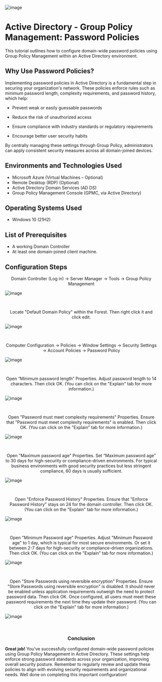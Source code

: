 <p align="center">

![image](https://github.com/user-attachments/assets/68b61d3f-9575-41c2-80ec-05cbb1f5f5b0)
</p>

<h1>Active Directory - Group Policy Management: Password Policies</h1>
This tutorial outlines how to configure domain-wide password policies using Group Policy Management within an Active Directory environment.<br />

<h2>Why Use Password Policies?</h2>
Implementing password policies in Active Directory is a fundamental step in securing your organization's network. These policies enforce rules such as minimum password length, complexity requirements, and password history, which help:

- Prevent weak or easily guessable passwords

- Reduce the risk of unauthorized access

- Ensure compliance with industry standards or regulatory requirements

- Encourage better user security habits

By centrally managing these settings through Group Policy, administrators can apply consistent security measures across all domain-joined devices.

<h2>Environments and Technologies Used</h2>

- Microsoft Azure (Virtual Machines – Optional) 
- Remote Desktop (RDP) (Optional) 
- Active Directory Domain Services (AD DS)
- Group Policy Management Console (GPMC, via Active Directory)


<h2>Operating Systems Used </h2>

- Windows 10</b> (21H2)

<h2>List of Prerequisites</h2>

- A working Domain Controller
- At least one domain-joined client machine.

<h2>Configuration Steps</h2>

<p align="center">
Domain Controller (Log in) -> Server Manager -> Tools -> Group Policy Management 

</p>
<p>

![image](https://github.com/user-attachments/assets/36eab2ae-5384-47de-8bf6-49af6aef959f)

</p>
<br />

<p align="center">
Locate "Default Domain Policy" within the Forest. Then right click it and click edit.

</p>
<p>

![image](https://github.com/user-attachments/assets/eacccd92-6463-42c3-98ae-3febad367ada)

</p>
<br />

<p align="center">
Computer Configuration -> Policies -> Window Settings -> Security Settings -> Account Policies -> Password Policy

</p>
<p>

![image](https://github.com/user-attachments/assets/7dee4c21-72a3-430a-b33a-85efc9777525)
</p>
<br />

<p align="center">
Open “Minimum password length” Properties. Adjust password length to 14 characters. Then click OK. (You can click on the "Explain" tab for more information.) 

</p>
<p>

![image](https://github.com/user-attachments/assets/be77f35a-5232-48db-8843-087f8f1a00d8)
</p>
<br />

<p align="center">
Open "Password must meet complexity requirements" Properties. Ensure that "Password must meet complexity requirements" is enabled. Then click OK. (You can click on the "Explain" tab for more information.) 

</p>
<p>

![image](https://github.com/user-attachments/assets/8ab9d752-b094-43cd-8891-de037eb779aa)

</p>
<br />

<p align="center">
Open "Maximum password age" Properties. Set “Maximum password age” to 30 days for high-security or compliance-driven environments. For typical business environments with good security practices but less stringent compliance, 60 days is usually sufficient.

</p>
<p>

![image](https://github.com/user-attachments/assets/34df55db-e530-4b24-a4d5-d91cf61a07ca)

</p>
<br />

<p align="center">
Open "Enforce Password History" Properties. Ensure that "Enforce Password History" stays on 24 for the domain controller. Then click OK. (You can click on the "Explain" tab for more information.) 

</p>
<p>

![image](https://github.com/user-attachments/assets/30450069-f987-426d-b045-ec04adef3021)

</p>
<br />

<p align="center">
Open "Minimum Password age" Properties. Adjust "Minimum Password age" to 1 day, which is typical for most secure environments. Or set it between 2-7 days for high-security or compliance-driven organizations. Then click OK. (You can click on the "Explain" tab for more information.) 

</p>
<p>

![image](https://github.com/user-attachments/assets/35391ba1-ae9f-45bc-b08c-bd8265deba90)

</p>
<br />

<p align="center">
Open "Store Passwords using reversible encryption" Properties. Ensure "Store Passwords using reversible encryption" is disabled. It should never be enabled unless application requirements outweigh the need to protect password data. Then click OK. Once configured, all users must meet these password requirements the next time they update their password. (You can click on the "Explain" tab for more information.) 

</p>
<p>

![image](https://github.com/user-attachments/assets/ce08b340-12cd-42d2-b02a-26f78e1bc9bc)

</p>
<br />

<h3 align="center">Conclusion</h3>

<p align="center">

**Great job!** You've successfully configured domain-wide password policies using Group Policy Management in Active Directory. These settings help enforce strong password standards across your organization, improving overall security posture. Remember to regularly review and update these policies to align with evolving security requirements and organizational needs. Well done on completing this important configuration!</p>

